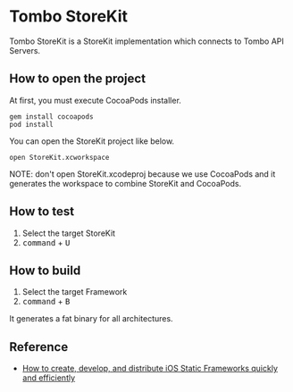 # Tombo StoreKit

Tombo StoreKit is a StoreKit implementation which connects to Tombo API Servers.

## How to open the project

At first, you must execute CocoaPods installer.

```
gem install cocoapods
pod install
```

You can open the StoreKit project like below.

```
open StoreKit.xcworkspace
```

NOTE: don't open StoreKit.xcodeproj because we use CocoaPods and it generates the workspace to combine StoreKit and CocoaPods.

## How to test

1. Select the target StoreKit
2. <kbd>command</kbd> + <kbd>U</kbd>

## How to build

1. Select the target Framework
2. <kbd>command</kbd> + <kbd>B</kbd>

It generates a fat binary for all architectures.

## Reference

- [How to create, develop, and distribute iOS Static Frameworks quickly and efficiently](https://github.com/jverkoey/iOS-Framework)
